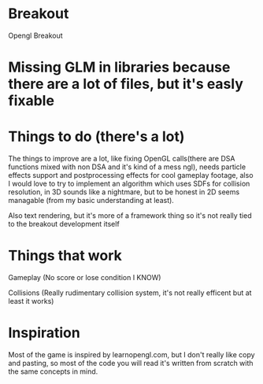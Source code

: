 # Breakout
Opengl Breakout

# Missing GLM in libraries because there are a lot of files, but it's easly fixable 

# Things to do (there's a lot)

The things to improve are a lot, like fixing OpenGL calls(there are DSA functions mixed with non DSA and it's kind of a mess ngl), needs particle effects support and postprocessing effects for cool gameplay footage, also I would love to try to implement an algorithm which uses SDFs for collision resolution, in 3D sounds like a nightmare, but to be honest in 2D seems managable (from my basic understanding at least).

Also text rendering, but it's more of a framework thing so it's not really tied to the breakout development itself

# Things that work

Gameplay (No score or lose condition I KNOW)

Collisions (Really rudimentary collision system, it's not really efficent but at least it works)

# Inspiration
Most of the game is inspired by learnopengl.com, but I don't really like copy and pasting, so most of the code you will read it's written from scratch with the 
same concepts in mind.

